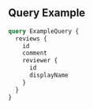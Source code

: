 ## Query Example

```graphql
query ExampleQuery {
  reviews {
    id
    comment
    reviewer {
      id
      displayName
    }
  }
}
```
